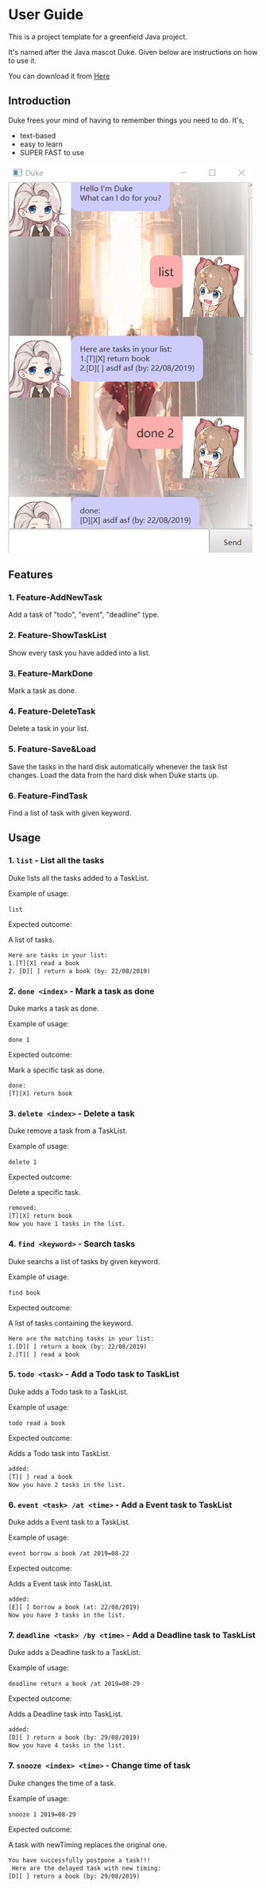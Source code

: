 # User Guide
This is a project template for a greenfield Java project.

It's named after the Java mascot Duke. Given below are instructions on how to use it. 

You can download it from [Here](https://github.com/Kimowarui/ip/releases)

## Introduction
Duke frees your mind of having to remember things you need to do. It's,

* text-based
* easy to learn
* SUPER FAST to use

![Ui](/docs/Ui.png)

## Features 

### 1. Feature-AddNewTask

Add a task of "todo", "event", "deadline" type.

### 2. Feature-ShowTaskList

Show every task you have added into a list.

### 3. Feature-MarkDone

Mark a task as done.

### 4. Feature-DeleteTask

Delete a task in your list.

### 5. Feature-Save&Load

Save the tasks in the hard disk automatically whenever the task list changes. Load the data from the hard disk when Duke starts up. 

### 6. Feature-FindTask

Find a list of task with given keyword.

## Usage

### 1. `list` - List all the tasks

Duke lists all the tasks added to a TaskList.

Example of usage: 

`list`

Expected outcome:

A list of tasks.

```
Here are tasks in your list: 
1.[T][X] read a book
2. [D][ ] return a book (by: 22/08/2019)
```

### 2. `done <index>` - Mark a task as done

Duke marks a task as done.

Example of usage: 

`done 1`

Expected outcome:

Mark a specific task as done.

```
done:
[T][X] return book
```

### 3. `delete <index>` - Delete a task

Duke remove a task from a TaskList.

Example of usage: 

`delete 1`

Expected outcome:

Delete a specific task.

```
removed:
[T][X] return book
Now you have 1 tasks in the list.
```

### 4. `find <keyword>` - Search tasks

Duke searchs a list of tasks by given keyword.

Example of usage: 

`find book`

Expected outcome:

A list of tasks containing the keyword.

```
Here are the matching tasks in your list:
1.[D][ ] return a book (by: 22/08/2019)
2.[T][ ] read a book
```

### 5. `todo <task>` - Add a Todo task to TaskList

Duke adds a Todo task to a TaskList.

Example of usage: 

`todo read a book`

Expected outcome:

Adds a Todo task into TaskList.

```
added: 
[T][ ] read a book
Now you have 2 tasks in the list.
```

### 6. `event <task> /at <time>` - Add a Event task to TaskList

Duke adds a Event task to a TaskList.

Example of usage: 

`event borrow a book /at 2019=08-22`

Expected outcome:

Adds a Event task into TaskList.

```
added: 
[E][ ] borrow a book (at: 22/08/2019)
Now you have 3 tasks in the list.
```

### 7. `deadline <task> /by <time>` - Add a Deadline task to TaskList

Duke adds a Deadline task to a TaskList.

Example of usage: 

`deadline return a book /at 2019=08-29`

Expected outcome:

Adds a Deadline task into TaskList.

```
added:
[D][ ] return a book (by: 29/08/2019)
Now you have 4 tasks in the list.
```

### 7. `snooze <index> <time>` - Change time of task

Duke changes the time of a task.

Example of usage: 

`snooze 1 2019=08-29`

Expected outcome:

A task with newTiming replaces the original one.

```
You have successfully postpone a task!!!
 Here are the delayed task with new timing:
[D][ ] return a book (by: 29/08/2019)
```

